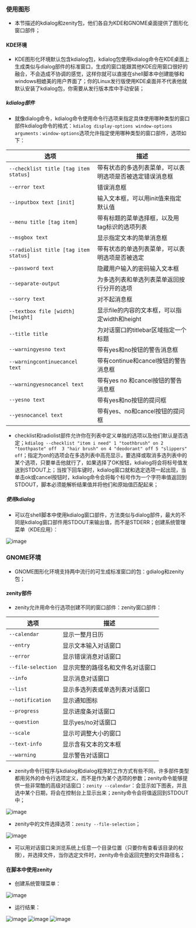 ### 使用图形
+ 本节描述的kdialog和zenity包，他们各自为KDE和GNOME桌面提供了图形化窗口部件；
#### KDE环境
+ KDE图形化环境默认包含kdialog包，kdialog包使用kdialog命令在KDE桌面上生成类似与dialog部件的标准窗口，生成的窗口能跟其他KDE应用窗口很好的融合，不会造成不协调的感觉，这样你就可以直接在shell脚本中创建能够和windows相媲美的用户界面了；你的Linux发行版使用KDE桌面并不代表他就默认安装了kdialog包，你需要从发行版本库中手动安装；
##### kdialog部件
+ 就像dialog命令，kdialog命令使用命令行选项来指定具体使用哪种类型的窗口部件kdialog命令的格式：`kdialog display-options window-options arguments：window-options`选项允许指定使用哪种类型的窗口部件，选项如下：

|选项|描述|
|------|------|
|`--checklist title [tag item status]`|带有状态的多选列表菜单，可以表明选项是否被选定错误消息框|
|`--error text`|错误消息框|
|`--inputbox text [init]`|输入文本框，可以用init值来指定默认值|
|`--menu title [tag item]`|带有标题的菜单选择框，以及用tag标识的选项列表|
|`--msgbox text`|显示指定文本的简单消息框|
|`--radiolist title [tag item status]`|带有状态的单选列表菜单，可以表明选项是否被选定|
|`--password text`|隐藏用户输入的密码输入文本框|
|`--separate-output`|为多选列表和单选列表菜单返回按行分开的选项|
|`--sorry text`|对不起消息框|
|`--textbox file [width] [height]`|显示file的内容的文本框，可以指定width和height|
|`--title title`|为对话窗口的titlebar区域指定一个标题|
|`--warningyesno text`|带有yes和no按钮的警告消息框|
|`--warningcontinuecancel text`|带有continue和cancel按钮的警告消息框|
|`--warningyesnocancel text`|带有yes no 和cancel按钮的警告消息框|
|`--yesno text`|带有yes和no按钮的提问框|
|`--yesnocancel text`|带有yes、no和cancel按钮的提问框|

+ checklist和radiolist部件允许你在列表中定义单独的选项以及他们默认是否选定；`kdialog --checklist "item i need" 1 "toothbrush" on 2 "toothpaste" off  3 "hair brush" on 4 "deodorant" off 5 "slippers" off`；指定为on的选项会在多选列表中高亮显示，要选择或取消多选列表中的某个选项，只要单击他就行了，如果选择了OK按钮，kdialog将会将标号值发送到STDOUT上；当按下回车键时，kdialog窗口就和选定选项一起出现，当单击ok或cancel按钮时，kdialog命令会将每个标号作为一个字符串值返回到STDOUT，脚本必须能解析结果值并将他们和原始值匹配起来；
##### 使用kdialog
+ 可以在shell脚本中使用kdialog窗口部件，方法类似与dialog部件，最大的不同是kdialog窗口部件用STDOUT来输出值，而不是STDERR；创建系统管理菜单（KDE应用）：

![image](https://github.com/ningbaoqi/Shell/blob/master/gif/pic-50.jpg) 

### GNOME环境
+ GNOME图形化环境支持两中流行的可生成标准窗口的包：gdialog和zenity包；
#### zenity部件
+ zenity允许用命令行选项创建不同的窗口部件：zenity窗口部件：

|选项|描述|
|------|------|
|`--calendar`|显示一整月日历|
|`--entry`|显示文本输入对话窗口|
|`--error`|显示错误消息对话窗口|
|`--file-selection`|显示完整的路径名和文件名对话窗口|
|`--info`|显示消息对话窗口|
|`--list`|显示多选列表或单选列表对话窗口|
|`--notification`|显示通知图标|
|`--progress`|显示进度条对话窗口|
|`--question`|显示yes/no对话窗口|
|`--scale`|显示可调整大小的窗口|
|`--text-info`|显示含有文本的文本框|
|`--warning`|显示警告对话窗口|

+ zenity命令行程序与kdialog和dialog程序的工作方式有些不同，许多部件类型都用另外的命令行选项定义，而不是作为某个选项的参数；zenity命令能够提供一些非常酷的高级对话窗口：`zenity --calendar`：会显示如下图表，并且选中某个日期，将会在控制台上显示出来；zenity命令会将值返回到STDOUT中；

![image](https://github.com/ningbaoqi/Shell/blob/master/gif/pic-51.jpg) 

+ zenity中的文件选择选项：`zenity --file-selection`；

![image](https://github.com/ningbaoqi/Shell/blob/master/gif/pic-52.jpg) 

+ 可以用对话窗口来浏览系统上任意一个目录位置（只要你有查看该目录的权限），并选择文件，当你选定文件时，zenity命令会返回完整的文件路径名；
#### 在脚本中使用zenity
+ 创建系统管理菜单：

![image](https://github.com/ningbaoqi/Shell/blob/master/gif/pic-53.jpg) 

+ 运行结果：

![image](https://github.com/ningbaoqi/Shell/blob/master/gif/pic-54.jpg) 
![image](https://github.com/ningbaoqi/Shell/blob/master/gif/pic-55.jpg) 
![image](https://github.com/ningbaoqi/Shell/blob/master/gif/pic-56.jpg) 
